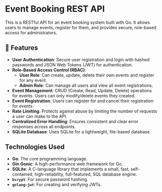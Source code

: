 # Event Booking REST API

This is a RESTful API for an event booking system built with Go. It allows users to manage events, register for them, and provides secure, role-based access for administrators.

## 🚀 Features

* **User Authentication**: Secure user registration and login with hashed passwords and JSON Web Tokens (JWT) for authentication.
* **Role-Based Access Control (RBAC)**:
    * **User Role**: Can create, update, delete their own events and register for any event.
    * **Admin Role**: Can manage all users and view all event registrations.
* **Event Management**: CRUD (Create, Read, Update, Delete) operations for events. Users can only modify/delete events they created.
* **Event Registration**: Users can register for and cancel their registration for events.
* **Rate Limiting**: Protects against abuse by limiting the number of requests a user can make to the API.
* **Centralized Error Handling**: Ensures consistent and clear error responses across all endpoints.
* **SQLite Database**: Uses SQLite for a lightweight, file-based database.

## Technologies Used

* **Go**: The core programming language.
* **Gin Gonic**: A high-performance web framework for Go.
* **SQLite**: A C-language library that implements a small, fast, self-contained, high-reliability, full-featured, SQL database engine.
* **`bcrypt`**: For secure password hashing.
* **`golang-jwt`**: For creating and verifying JWTs.
